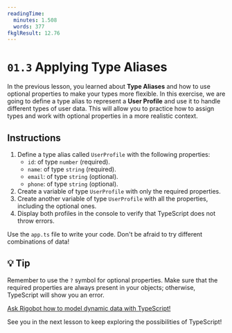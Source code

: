 ```yaml
---
readingTime:
  minutes: 1.508
  words: 377
fkglResult: 12.76
---
```


# `01.3` Applying Type Aliases

In the previous lesson, you learned about **Type Aliases** and how to use optional properties to make your types more flexible. In this exercise, we are going to define a type alias to represent a **User Profile** and use it to handle different types of user data. This will allow you to practice how to assign types and work with optional properties in a more realistic context.




## Instructions



1. Define a type alias called `UserProfile` with the following properties:
   - `id`: of type `number` (required).
   - `name`: of type `string` (required).
   - `email`: of type `string` (optional).
   - `phone`: of type `string` (optional).
2. Create a variable of type `UserProfile` with only the required properties.
3. Create another variable of type `UserProfile` with all the properties, including the optional ones.
4. Display both profiles in the console to verify that TypeScript does not throw errors.

Use the `app.ts` file to write your code. Don't be afraid to try different combinations of data!

## 💡 Tip

Remember to use the `?` symbol for optional properties. Make sure that the required properties are always present in your objects; otherwise, TypeScript will show you an error.

[Ask Rigobot how to model dynamic data with TypeScript!](https://4geeks.com/ask?query=como-modelar-datos-dinamicos-con-typescript)



See you in the next lesson to keep exploring the possibilities of TypeScript!